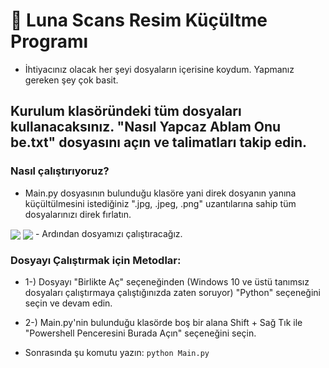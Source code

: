 # 🌙 Luna Scans Resim Küçültme Programı

- İhtiyacınız olacak her şeyi dosyaların içerisine koydum. Yapmanız gereken şey çok basit.

## Kurulum klasöründeki tüm dosyaları kullanacaksınız. "Nasıl Yapcaz Ablam Onu be.txt" dosyasını açın ve talimatları takip edin.

### Nasıl çalıştırıyoruz?

- Main.py dosyasının bulunduğu klasöre yani direk dosyanın yanına küçültülmesini istediğiniz ".jpg, .jpeg, .png" uzantılarına sahip tüm dosyalarınızı direk fırlatın.
<img align="center" src="https://prnt.sc/wN61ilGI2mSm"/>
<img align="center" src="https://prnt.sc/HF0FV66Y8W7m"/>
- Ardından dosyamızı çalıştıracağız.

### Dosyayı Çalıştırmak için Metodlar:

- 1-) Dosyayı "Birlikte Aç" seçeneğinden (Windows 10 ve üstü tanımsız dosyaları çalıştırmaya çalıştığınızda zaten soruyor) "Python" seçeneğini seçin ve devam edin.

- 2-) Main.py'nin bulunduğu klasörde boş bir alana Shift + Sağ Tık ile "Powershell Penceresini Burada Açın" seçeneğini seçin.
- Sonrasında şu komutu yazın: `python Main.py`
